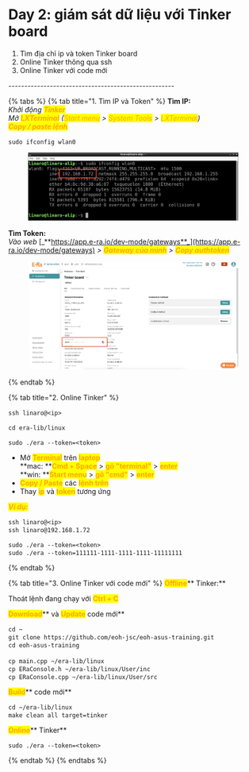 # Day 2: giám sát dữ liệu với Tinker board

1. Tìm địa chỉ ip và token Tinker board
2. Online Tinker thông qua ssh
3. Online Tinker với code mới

\----------------------------------------------------

{% tabs %}
{% tab title="1. Tìm IP và Token" %}
**Tìm IP:** \
_Khởi động <mark style="color:orange;">**Tinker**</mark>_\
_Mở <mark style="color:orange;">**LXTerminal**</mark> (<mark style="color:orange;">Start menu</mark> > <mark style="color:orange;">System Tools</mark> > <mark style="color:orange;">LXTerminal</mark>)_\
_<mark style="color:orange;">**Copy / paste lệnh**</mark>_

```
sudo ifconfig wlan0
```

<figure><img src="../.gitbook/assets/get-ip-edit.png" alt=""><figcaption></figcaption></figure>



**Tìm Token:**\
_Vào web_ [_**https://app.e-ra.io/dev-mode/gateways**_](https://app.e-ra.io/dev-mode/gateways) _>_ _<mark style="color:orange;">**Gateway của mình**</mark>_ _>_ _<mark style="color:orange;">**Copy authtoken**</mark>_

<figure><img src="../.gitbook/assets/tinker-authtoken-off.png" alt=""><figcaption></figcaption></figure>
{% endtab %}

{% tab title="2. Online Tinker" %}
```
ssh linaro@<ip>
```

```
cd era-lib/linux
```

```
sudo ./era --token=<token>
```

* Mở <mark style="color:orange;">**Terminal**</mark> trên <mark style="color:orange;">**laptop**</mark>\
  **mac: **<mark style="color:orange;">**Cmd + Space**</mark> > <mark style="color:orange;">**gõ "terminal"**</mark> > <mark style="color:orange;">**enter**</mark>\
  **win: **<mark style="color:orange;">**Start menu**</mark> > <mark style="color:orange;">**gõ "cmd"**</mark> > <mark style="color:orange;">**enter**</mark>
* <mark style="color:orange;">**Copy / Paste**</mark> các <mark style="color:orange;">**lệnh trên**</mark>
* Thay <mark style="color:orange;">**ip**</mark> và <mark style="color:orange;">**token**</mark> tương ứng



_<mark style="color:orange;">**Ví dụ:**</mark>_

```
ssh linaro@<ip>
ssh linaro@192.168.1.72
```

```
sudo ./era --token=<token>
sudo ./era --token=111111-1111-1111-1111-11111111
```
{% endtab %}

{% tab title="3. Online Tinker với code mới" %}
<mark style="color:orange;">**Offline**</mark>** Tinker:**

Thoát lệnh đang chạy với <mark style="color:orange;">**Ctrl + C**</mark>



<mark style="color:orange;">**Download**</mark>** và **<mark style="color:orange;">**Update**</mark>** code mới**

```
cd ~
git clone https://github.com/eoh-jsc/eoh-asus-training.git
cd eoh-asus-training

cp main.cpp ~/era-lib/linux
cp ERaConsole.h ~/era-lib/linux/User/inc
cp ERaConsole.cpp ~/era-lib/linux/User/src
```



<mark style="color:orange;">**Build**</mark>** code mới**

```
cd ~/era-lib/linux
make clean all target=tinker
```



<mark style="color:orange;">**Online**</mark>** Tinker**

```
sudo ./era --token=<token>
```
{% endtab %}
{% endtabs %}
